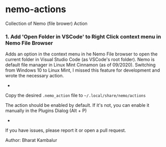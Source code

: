 # nemo-actions
Collection of Nemo (file brower) Action


### 1. Add 'Open Folder in VSCode' to Right Click context menu in Nemo File Browser

Adds an option in the context menu in he Nemo File browser to open the current folder in Visual Studio Code (as VSCode's root folder).
Nemo is default file manager in Linux Mint Cinnamon (as of 09/2020). Switching from Windows 10 to Linux Mint, I missed this feature for development and wrote the necessary action.

-

Copy the desired `.nemo_action` file to `~/.local/share/nemo/actions`

The action should be enabled by default. If it's not, you can enable it manually in the Plugins Dialog (Alt + P)

-

If you have issues, please report it or open a pull request.

Author: Bharat Kambalur
